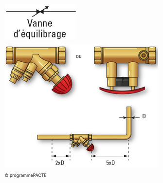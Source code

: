 ![](<images/Robinets de réglage et d’équilibrage PAC/_page_0_Picture_0.jpeg>)

![](<images/Robinets de réglage et d’équilibrage PAC/_page_0_Figure_1.jpeg>)

© programmePACTE
